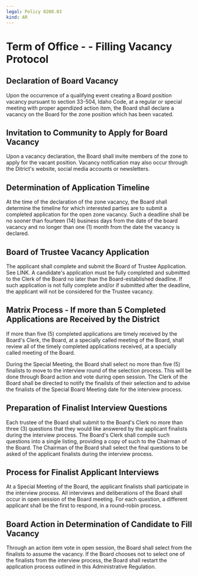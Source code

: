 ```yaml
---
legal: Policy 0200.03
kind: AR
---
```


# Term of Office - - Filling Vacancy Protocol

## Declaration of Board Vacancy
Upon the occurrence of a qualifying event creating a Board position vacancy pursuant to section 33-504, Idaho Code, at a regular or special meeting with proper agendized action item, the Board shall declare a vacancy on the Board for the zone position which has been vacated.

## Invitation to Community to Apply for Board Vacancy
Upon a vacancy declaration, the Board shall invite members of the zone to apply for the vacant position. Vacancy notification may also occur through the Ditrict's website, social media accounts or newsletters.

## Determination of Application Timeline
At the time of the declaration of the zone vacancy, the Board shall determine the timeline for which interested parties are to submit a completed application for the open zone vacancy. Such a deadline shall be no sooner than fourteen (14) business days from the date of the board vacancy and no longer than one (1) month from the date the vacancy is declared.

## Board of Trustee Vacancy Application
The applicant shall complete and submit the Board of Trustee Application. See LINK. A candidate's application must be fully completed and submitted to the Clerk of the Board no later than the Board-established deadline. If such application is not fully complete and/or if submitted after the deadline, the applicant will not be considered for the Trustee vacancy.

## Matrix Process - If more than 5 Completed Applications are Received by the District
If more than five (5) completed applications are timely received by the Board's Clerk, the Board, at a specially called meeting of the Board, shall review all of the timely completed applications received, at a specially called meeting of the Board.

During the Special Meeting, the Board shall select no more than five (5) finalists to move to the interview round of the selection process. This will be done through Board action and vote during open session. The Clerk of the Board shall be directed to notify the finailsts of their selection and to advise the finalists of the Special Board Meeting date for the interview process.

## Preparation of Finalist Interview Questions
Each trustee of the Board shall submit to the Board's Clerk no more than three (3) questions that they would like answered by the applicant finalists during the interview process. The Board's Clerk shall compile such questions into a single listing, providing a copy of such to the Chairman of the Board. The Chairman of the Board shall select the final questions to be asked of the applicant finalists during the interview process.

## Process for Finalist Applicant Interviews
At a Special Meeting of the Board, the applicant finalists shall participate in the interview process. All interviews and deliberations of the Board shall occur in open session of the Board meeting. For each question, a different applicant shall be the first to respond, in a round-robin process.

## Board Action in Determination of Candidate to Fill Vacancy
Through an action item vote in open session, the Board shall select from the finalists to assume the vacancy. If the Board chooses not to select one of the finalists from the interview process, the Board shall restart the application process outlined in this Administrative Regulation.

